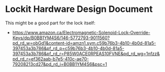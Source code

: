 # Lockit Hardware Design Document



This might be a good part for the lock itself:
- https://www.amazon.ca/Electromagnetic-Solenoid-Lock-Override-Keys/dp/B0BB1YM4S6/146-5772793-9011560?pd_rd_w=obGd1&content-id=amzn1.sym.c59b76b3-4b10-4b0d-81a5-397453a3b786&pf_rd_p=c59b76b3-4b10-4b0d-81a5-397453a3b786&pf_rd_r=P85W0ACE0RPEAS10FVNE&pd_rd_wg=1nfzz&pd_rd_r=ef362aab-b7e5-410c-ae70-79208213cd27&pd_rd_i=B0BB1YM4S6&psc=1